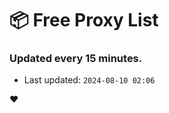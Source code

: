# :package: Free Proxy List
### Updated every 15 minutes.

- Last updated: `2024-08-10 02:06`

:heart:
